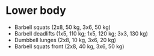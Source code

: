 # Lower body
* Barbell squats (2x8, 50 kg, 3x6, 50 kg)
* Barbell deadlifts (1x5, 110 kg; 1x5, 120 kg; 3x3, 130 kg)
* Dumbbell lunges (2x8, 10 kg, 3x6, 20 kg)
* Barbell squats front (2x8, 40 kg, 3x6, 50 kg)
